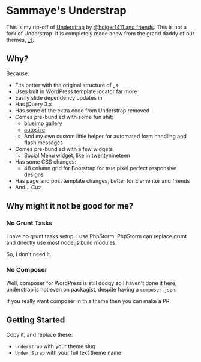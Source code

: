 Sammaye's Understrap
===

This is my rip-off of [Understrap](https://github.com/understrap/understrap) by [@holger1411 and friends](https://github.com/orgs/understrap/people). This is not a fork of Understrap. It is completely made anew from the grand daddy of our themes, [_s](http://underscores.me/).

## Why?

Because:

- Fits better with the original structure of _s
- Uses bult in WordPress template locator far more
- Easily slide dependency updates in
- Has jQuery 3.x
- Has some of the extra code from Understrap removed
- Comes pre-bundled with some fun shit:
  - [blueimp gallery](https://github.com/blueimp/Gallery)
  - [autosize](https://github.com/jackmoore/autosize/)
  - And my own custom little helper for automated form handling and flash messages
- Comes pre-bundled with a few widgets
  - Social Menu widget, like in twentynineteen
- Has some CSS changes:
  - 48 column grid for Bootstrap for true pixel perfect responsive designs
- Has page and post template changes, better for Elementor and friends
- And... Cuz

## Why might it not be good for me?

### No Grunt Tasks

I have no grunt tasks setup. I use PhpStorm. PhpStorm can replace grunt and directly use most node.js build modules.

So, I don't need it.

### No Composer

Well, composer for WordPress is still dodgy so I haven't done it here, understrap is not even on packagist, despite having a `composer.json`.

If you really want composer in this theme then you can make a PR.

Getting Started
---------------

Copy it, and replace these:

- `understrap` with your theme slug
- `Under Strap` with your full text theme name
